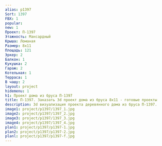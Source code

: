 ```yaml
---
alias: p1397
Sort: 1397
FBX: 1
popular: 
new: 1
Проект: П-1397
Этажность: Мансардный
Крыша: Ломаная
Размер: 8х11
Площадь: 121
Эркер: 2
Балкон: 1
Кукушка: 2
Гараж: 2
Котельная: 1
Терраса: 1
В чашу: 2
layout: project
hidemenu: 1
h1: Проект дома из бруса П-1397
title: П-1397. Заказать 3d проект дома из бруса 8х11 - готовые проекты
description: 3d визуализация проекта деревянного дома из бруса П-1397. Площадь 121 м2, размер 8х11. Вы можете внести любые изменения в проект.
image1: project/p1397/1397_1.jpg
image2: project/p1397/1397_2.jpg
image3: project/p1397/1397_3.jpg
image4: project/p1397/1397_4.jpg
plan1: project/p1397/p1397-1.jpg
plan2: project/p1397/p1397-2.jpg
planl: project/p1397/p1397-f.jpg
---
```

